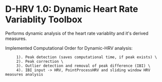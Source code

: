 # D-HRV 1.0: Dynamic Heart Rate Variablity Toolbox
Performs dynamic analysis of the heart rate variablity and it's derived measures. 

Implemented Computational Order for Dynamic-HRV analysis: 


         1). Peak detection (saves computational time, if peak exists) \
         2). Peak correction \
         3). Outlier detection and removal of peak difference (IBI) \
         4). IBI input -> HRV, PointProcessHRV and sliding window HRV measures analysis 

